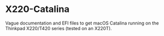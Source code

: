 # X220-Catalina
Vague documentation and EFI files to get macOS Catalina running on the Thinkpad X220/T420 series (tested on an X220T).
